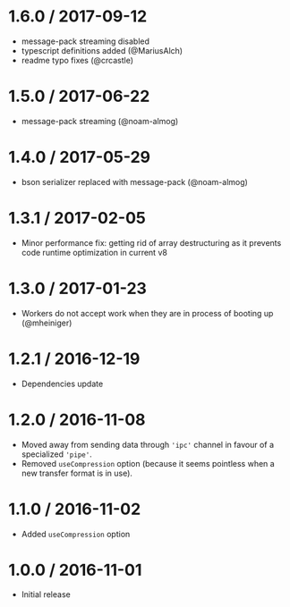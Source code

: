 1.6.0 / 2017-09-12
==================

  * message-pack streaming disabled
  * typescript definitions added (@MariusAlch)
  * readme typo fixes (@crcastle)

1.5.0 / 2017-06-22
==================

  * message-pack streaming (@noam-almog)
  
1.4.0 / 2017-05-29
==================

* bson serializer replaced with message-pack (@noam-almog)

1.3.1 / 2017-02-05
==================

  * Minor performance fix: getting rid of array destructuring as it prevents code runtime optimization
  in current v8
  
1.3.0 / 2017-01-23
==================

* Workers do not accept work when they are in process of booting up (@mheiniger)
  
1.2.1 / 2016-12-19
==================

 * Dependencies update

1.2.0 / 2016-11-08
==================

  * Moved away from sending data through `'ipc'` channel in favour of a specialized `'pipe'`.
  * Removed <code>useCompression</code> option (because it seems pointless when a new transfer format is in use).

1.1.0 / 2016-11-02
==================

  * Added <code>useCompression</code> option
  
1.0.0 / 2016-11-01
==================

  * Initial release
